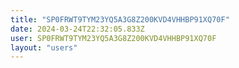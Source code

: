 ```yaml
---
title: "SP0FRWT9TYM23YQ5A3G8Z200KVD4VHHBP91XQ70F"
date: 2024-03-24T22:32:05.833Z
user: SP0FRWT9TYM23YQ5A3G8Z200KVD4VHHBP91XQ70F
layout: "users"
---
```

    